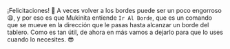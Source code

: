 ¡Felicitaciones! :clap: A veces volver a los bordes puede ser un poco engorroso :weary:, y por eso es que Mukinita entiende `Ir Al Borde`, que es un comando que se mueve en la dirección que le pasas hasta alcanzar un borde del tablero. Como es tan útil, de ahora en más vamos a dejarlo para que lo uses cuando lo necesites. :sunglasses: 